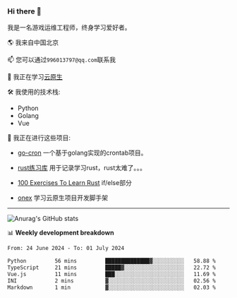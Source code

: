 ### Hi there 👋

我是一名游戏运维工程师，终身学习爱好者。

🌎 我来自中国北京

📫 您可以通过`996013797@qq.com`联系我

🌱 我正在学习[云原生](https://konglingfei.com/)

🛠️ 我使用的技术栈:
- Python
- Golang
- Vue

🚀 我正在进行这些项目:
- [go-cron](https://github.com/jami1024/go-cron) 一个基于golang实现的crontab项目。

- [rust练习库](https://github.com/jami1024/learn_rust) 用于记录学习rust，rust太难了。。。

- [100 Exercises To Learn Rust](https://github.com/mainmatter/100-exercises-to-learn-rust/tree/solutions) if/else部分

- [onex](https://github.com/superproj/onex) 学习云原生项目开发脚手架

----

![Anurag's GitHub stats](https://github-readme-stats.vercel.app/api?username=jami1024&show_icons=true&theme=radical)


📊 **Weekly development breakdown**
<!--START_SECTION:waka-->

```txt
From: 24 June 2024 - To: 01 July 2024

Python         56 mins         ██████████████▓░░░░░░░░░░   58.88 %
TypeScript     21 mins         █████▓░░░░░░░░░░░░░░░░░░░   22.72 %
Vue.js         11 mins         ███░░░░░░░░░░░░░░░░░░░░░░   11.69 %
INI            2 mins          ▓░░░░░░░░░░░░░░░░░░░░░░░░   02.56 %
Markdown       1 min           ▓░░░░░░░░░░░░░░░░░░░░░░░░   02.03 %
```

<!--END_SECTION:waka-->
<!--
**jami1024/jami1024** is a ✨ _special_ ✨ repository because its `README.md` (this file) appears on your GitHub profile.

Here are some ideas to get you started:

- 🔭 I’m currently working on ...
- 🌱 I’m currently learning ...
- 👯 I’m looking to collaborate on ...
- 🤔 I’m looking for help with ...
- 💬 Ask me about ...
- 📫 How to reach me: ...
- 😄 Pronouns: ...
- ⚡ Fun fact: ...
-->
